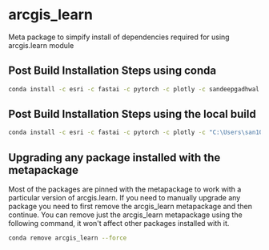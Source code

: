 # arcgis_learn

Meta package to simpify install of dependencies required for using arcgis.learn module

## Post Build Installation Steps using conda  
```bash
conda install -c esri -c fastai -c pytorch -c plotly -c sandeepgadhwal arcgis_learn
```

## Post Build Installation Steps using the local build
````bash
conda install -c esri -c fastai -c pytorch -c plotly -c "C:\Users\san10428\conda-bld" arcgis_learn
````

## Upgrading any package installed with the metapackage
Most of the packages are pinned with the metapackage to work with a particular version of arcgis.learn.
If you need to manually upgrade any package you need to first remove the arcgis_learn metapackage and then 
continue.
You can remove just the arcgis_learn metapackage using the following command, it won't affect other packages installed with it. 
````bash
conda remove arcgis_learn --force
````

